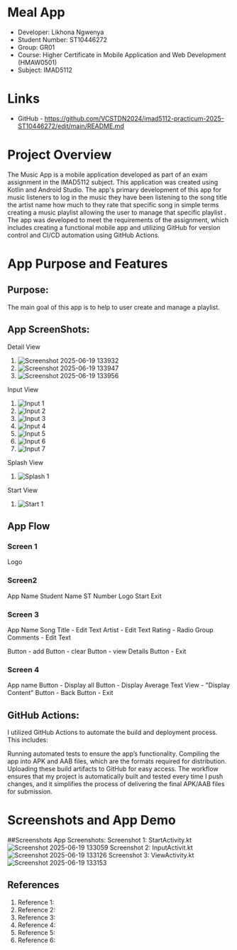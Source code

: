 
# Meal App
- Developer: Likhona Ngwenya
- Student Number: ST10446272
- Group: GR01
- Course: Higher Certificate in Mobile Application and Web Development (HMAW0501)
- Subject: IMAD5112

# Links
- GitHub - https://github.com/VCSTDN2024/imad5112-practicum-2025-ST10446272/edit/main/README.md


# Project Overview
The Music App is a mobile application developed as part of an exam assignment in the IMAD5112 subject. This application was created using Kotlin and Android Studio. The app's primary development of this app for music listeners to log in the music they have been listening to the song title the artist name how much to they rate that specific song in simple terms creating a music playlist allowing the user to manage that specific playlist . The app was developed to meet the requirements of the assignment, which includes creating a functional mobile app and utilizing GitHub for version control and CI/CD automation using GitHub Actions.

# App Purpose and Features

## Purpose:
The main goal of this app is to help to user create and manage a playlist.

## App ScreenShots:
Detail View
1. ![Screenshot 2025-06-19 133932](https://github.com/user-attachments/assets/086ca196-10ad-4075-b0a7-62a7fd343100)
2. ![Screenshot 2025-06-19 133947](https://github.com/user-attachments/assets/09ae4157-8561-46a3-b7fb-8da9dea210ca)
3. ![Screenshot 2025-06-19 133956](https://github.com/user-attachments/assets/3216e032-cf78-4514-b532-9156b74c5c66)

Input  View
1. ![Input 1](https://github.com/user-attachments/assets/10a84d95-2ee8-4c7b-bafb-ffe42507cf9f)
2. ![Input 2](https://github.com/user-attachments/assets/2a1f25c4-5fd0-49cd-9dba-befa2ec918d5)
3. ![Input 3](https://github.com/user-attachments/assets/7991e90d-9bda-480d-98e5-13bc819e356a)
4. ![Input 4](https://github.com/user-attachments/assets/5095a20c-b43d-413c-903a-a775623b53e3)
5. ![Input 5](https://github.com/user-attachments/assets/a200f1b3-b82c-4dc7-9424-354b3a8460c9)
6. ![Input 6](https://github.com/user-attachments/assets/d1d98c12-9cd0-47d3-b0a4-f25ebce03d26)
7. ![Input 7](https://github.com/user-attachments/assets/142efa13-9cdf-4e6c-b4d4-89c17047fbb9)

Splash View
1. ![Splash 1](https://github.com/user-attachments/assets/a4519225-a12b-4e0c-ac0e-aa4927de2e73)

Start View
1. ![Start 1](https://github.com/user-attachments/assets/729a373a-667d-4d40-b381-e01cb634c816)



## App Flow
### Screen 1
Logo

### Screen2
App Name
Student Name
ST Number
Logo
Start
Exit

### Screen 3
App Name
Song Title - Edit Text
Artist - Edit Text
Rating - Radio Group
Comments - Edit Text

Button - add
Button - clear 
Button - view Details
Button - Exit 

### Screen 4
App name
Button - Display all
Button - Display Average
Text View - "Display Content"
Button - Back
Button - Exit 


## GitHub Actions:
I utilized GitHub Actions to automate the build and deployment process. This includes:

Running automated tests to ensure the app’s functionality.
Compiling the app into APK and AAB files, which are the formats required for distribution.
Uploading these build artifacts to GitHub for easy access.
The workflow ensures that my project is automatically built and tested every time I push changes, and it simplifies the process of delivering the final APK/AAB files for submission.

# Screenshots and App Demo
##Screenshots
App Screenshots:
Screenshot 1: StartActivity.kt ![Screenshot 2025-06-19 133059](https://github.com/user-attachments/assets/3c13e20f-2a7d-4eb2-8791-bbdb910a8156)
Screenshot 2: InputActivit.kt ![Screenshot 2025-06-19 133126](https://github.com/user-attachments/assets/53d9ff3f-b59d-4c89-a539-e8bb0be4d191)
Screenshot 3: ViewActivity.kt ![Screenshot 2025-06-19 133153](https://github.com/user-attachments/assets/dfe95eac-ba83-403c-bd86-6b94c69b6ea9)



## References

1. Reference 1: 
2. Reference 2: 
3. Reference 3: 
4. Reference 4: 
5. Reference 5: 
6. Reference 6: 


